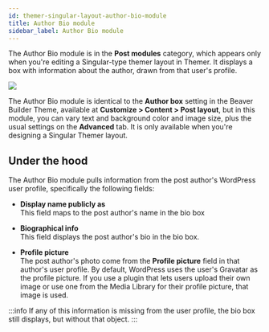 ```yaml
---
id: themer-singular-layout-author-bio-module
title: Author Bio module
sidebar_label: Author Bio module
---
```


The Author Bio module is in the **Post modules** category, which appears only when you're editing a Singular-type themer layout in Themer. It displays a box with information about the author, drawn from that user's profile.

![](/img/themer-singular-layout-author-bio-module-44d853ac.png)

The Author Bio module is identical to the **Author box** setting in the Beaver Builder Theme, available at **Customize > Content > Post layout**, but in this module, you can vary text and background color and image size, plus the usual settings on the **Advanced** tab. It is only available when you're designing a Singular Themer layout.

##  Under the hood

The Author Bio module pulls information from the post author's WordPress user
profile, specifically the following fields:

  * **Display name publicly as**  
  This field maps to the post author's name in the bio box

  * **Biographical info**  
  This field displays the post author's bio in the bio box.

  * **Profile picture**  
  The post author's photo come from the **Profile picture** field in that author's user profile. By default, WordPress uses the user's Gravatar as the profile picture. If you use a plugin that lets users upload their own image or use one from the Media Library for their profile picture, that image is used.

:::info 
If any of this information is missing from the user profile, the bio box still displays, but without that object.
:::
